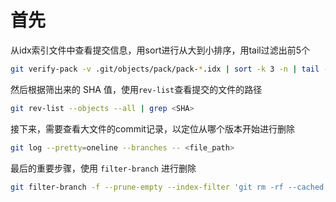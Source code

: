 # 首先
从idx索引文件中查看提交信息，用sort进行从大到小排序，用tail过滤出前5个
```bash
git verify-pack -v .git/objects/pack/pack-*.idx | sort -k 3 -n | tail -5
```
然后根据筛出来的 SHA 值，使用`rev-list`查看提交的文件的路径
``` bash
git rev-list --objects --all | grep <SHA>
```
接下来，需要查看大文件的commit记录，以定位从哪个版本开始进行删除
``` bash
git log --pretty=oneline --branches -- <file_path>
```
最后的重要步骤，使用 `filter-branch` 进行删除
``` bash
git filter-branch -f --prune-empty --index-filter 'git rm -rf --cached --ignore-unmatch <file_path>' --tag-name-filter cat -- --all
```
